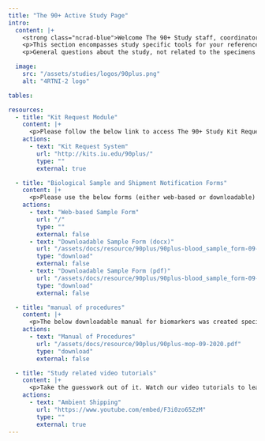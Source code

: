 ```yaml
---
title: "The 90+ Active Study Page"
intro:
  content: |+
    <strong class="ncrad-blue">Welcome The 90+ Study staff, coordinators, and PI’s.</strong>
    <p>This section encompasses study specific tools for your reference. If you have any questions, comments, or new ideas please contact NCRAD by <a href="mailto:mailto:alzstudy@iu.edu" class="link">email</a> or phone (800)526-2839.</p>
    <p>General questions about the study, not related to the specimens should be directed to www.90study.org or call a study coordinator at (949)768-363.</p>

  image:
    src: "/assets/studies/logos/90plus.png"
    alt: "4RTNI-2 logo"

tables:

resources:
  - title: "Kit Request Module"
    content: |+
      <p>Please follow the below link to access The 90+ Study Kit Request Module. This link will direct you to a REDCap database where study coordinators and staff may request kits, individual supplies, and/or labels. Please allow a total of two weeks for kit requests to be compiled and delivered to your site.</p>
    actions:
      - text: "Kit Request System"
        url: "http://kits.iu.edu/90plus/"
        type: ""
        external: true

  - title: "Biological Sample and Shipment Notification Forms"
    content: |+
      <p>Please use the below forms (either web-based or downloadable) to collect information on specimen patient demographics, collection, and processing. We respectfully ask that all completed forms be emailed (alzstudy@iu.edu) or faxed (317-321-2003) prior to shipment. If you complete the form on the website you can choose to have it emailed automatically to us. We also ask that all shipments include a hard copy of each sample form.</p>
    actions:
      - text: "Web-based Sample Form"
        url: "/"
        type: ""
        external: false
      - text: "Downloadable Sample Form (docx)"
        url: "/assets/docs/resource/90plus/90plus-blood_sample_form-09-2020.docx"
        type: "download"
        external: false
      - text: "Downloadable Sample Form (pdf)"
        url: "/assets/docs/resource/90plus/90plus-blood_sample_form-09-2020.pdf"
        type: "download"
        external: false

  - title: "manual of procedures"
    content: |+
      <p>The below downloadable manual for biomarkers was created specifically for this Study.  Please feel free to explore the manuals through the hyperlinked “Table of Contents”.  Questions concerning any part of the manual may be directed to NCRAD at (alzstudy@iu.edu) for further clarification.</p>
    actions:
      - text: "Manual of Procedures"
        url: "/assets/docs/resource/90plus/90plus-mop-09-2020.pdf"
        type: "download"
        external: false

  - title: "Study related video tutorials"
    content: |+
      <p>Take the guesswork out of it. Watch our video tutorials to learn all of the ins and outs of the process.</p>
    actions:
      - text: "Ambient Shipping"
        url: "https://www.youtube.com/embed/F3i0zo65ZzM"
        type: ""
        external: true
---
```


